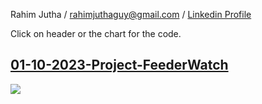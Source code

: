 Rahim Jutha / rahimjuthaguy@gmail.com / [Linkedin Profile](https://www.linkedin.com/in/rahim-jutha/)

Click on header or the chart for the code.

## [01-10-2023-Project-FeederWatch](https://github.com/rjutha/Tidy-Tuesday/tree/main/scripts/01-10-2023-Project-FeederWatch/eda_model.Rmd)


<img src='https://github.com/rjutha/Tidy-Tuesday/tree/main/scripts/01-10-2023-Project-FeederWatch/bc_birds.png'/></a>
